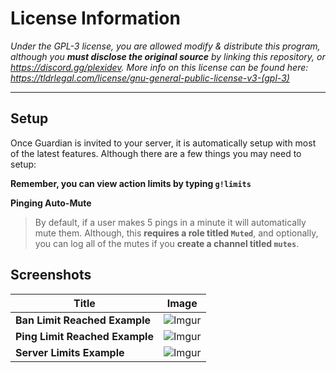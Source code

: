 # License Information

*Under the GPL-3 license, you are allowed modify & distribute this program, although you **must disclose the original source** by linking this repository, or https://discord.gg/plexidev. More info on this license can be found here: https://tldrlegal.com/license/gnu-general-public-license-v3-(gpl-3)*

---

## Setup

Once Guardian is invited to your server, it is automatically setup with most of the latest features. Although there are a few things you may need to setup:

**Remember, you can view action limits by typing `g!limits`**

**Pinging Auto-Mute**
> By default, if a user makes 5 pings in a minute it will automatically mute them. Although, this **requires a role titled `Muted`**, and optionally, you can log all of the mutes if you **create a channel titled `mutes`**.

## Screenshots

| Title | Image |
| --- | --- |
| **Ban Limit Reached Example** | ![Imgur](https://i.imgur.com/yP5fkmt.png) |
| **Ping Limit Reached Example** | ![Imgur](https://i.imgur.com/Ze4xi1o.png) |
| **Server Limits Example** | ![Imgur](https://i.imgur.com/N4m7VJn.png) |